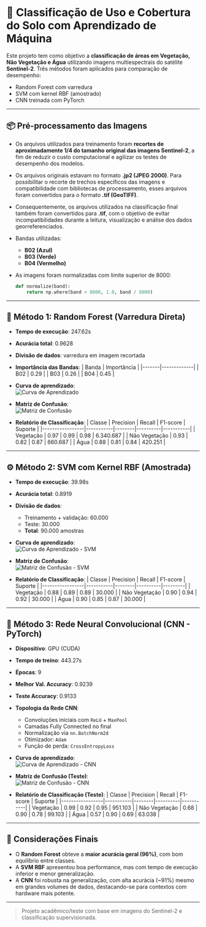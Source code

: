 # 🌱 Classificação de Uso e Cobertura do Solo com Aprendizado de Máquina

Este projeto tem como objetivo a **classificação de áreas em Vegetação, Não Vegetação e Água** utilizando imagens multiespectrais do satélite **Sentinel-2**. Três métodos foram aplicados para comparação de desempenho:

- Random Forest com varredura
- SVM com kernel RBF (amostrado)
- CNN treinada com PyTorch

---

## 📦 Pré-processamento das Imagens

- Os arquivos utilizados para treinamento foram **recortes de aproximadamente 1/4 do tamanho original das imagens Sentinel-2**, a fim de reduzir o custo computacional e agilizar os testes de desempenho dos modelos.

- Os arquivos originais estavam no formato **.jp2 (JPEG 2000)**. Para possibilitar o recorte de trechos específicos das imagens e compatibilidade com bibliotecas de processamento, esses arquivos foram convertidos para o formato **.tif (GeoTIFF)**.

- Consequentemente, os arquivos utilizados na classificação final também foram convertidos para **.tif**, com o objetivo de evitar incompatibilidades durante a leitura, visualização e análise dos dados georreferenciados.


- Bandas utilizadas:  
  - **B02 (Azul)**
  - **B03 (Verde)**
  - **B04 (Vermelho)**  
- As imagens foram normalizadas com limite superior de 8000:
  ```python
  def normalize(band):
      return np.where(band > 8000, 1.0, band / 8000)
  ```

---

## 🌲 Método 1: Random Forest (Varredura Direta)

- **Tempo de execução**: 247.62s  
- **Acurácia total**: 0.9628  
- **Divisão de dados**: varredura em imagem recortada  
- **Importância das Bandas**:
  | Banda | Importância |
  |-------|-------------|
  | B02   | 0.29        |
  | B03   | 0.26        |
  | B04   | 0.45        |
- **Curva de aprendizado**:  
  ![Curva de Aprendizado](./modelo/relatorios/random_forest/learning_curve.png)

- **Matriz de Confusão**:  
  ![Matriz de Confusão](./modelo/relatorios/random_forest/confusion_matrix.png)

- **Relatório de Classificação**:
  | Classe          | Precision | Recall | F1-score | Suporte   |
  |-----------------|-----------|--------|----------|-----------|
  | Vegetação       | 0.97      | 0.99   | 0.98     | 6.340.687 |
  | Não Vegetação   | 0.93      | 0.82   | 0.87     | 660.687   |
  | Água            | 0.88      | 0.81   | 0.84     | 420.251   |

---

## ⚙️ Método 2: SVM com Kernel RBF (Amostrada)

- **Tempo de execução**: 39.98s  
- **Acurácia total**: 0.8919  
- **Divisão de dados**:  
  - Treinamento + validação: 60.000  
  - Teste: 30.000  
  - **Total**: 90.000 amostras

- **Curva de aprendizado**:  
  ![Curva de Aprendizado - SVM](./modelo/relatorios/svm_rbf/learning_curve.png)

- **Matriz de Confusão**:  
  ![Matriz de Confusão - SVM](./modelo/relatorios/svm_rbf/confusion_matrix.png)

- **Relatório de Classificação**:
  | Classe          | Precision | Recall | F1-score | Suporte |
  |-----------------|-----------|--------|----------|---------|
  | Vegetação       | 0.88      | 0.89   | 0.89     | 30.000  |
  | Não Vegetação   | 0.90      | 0.94   | 0.92     | 30.000  |
  | Água            | 0.90      | 0.85   | 0.87     | 30.000  |

---

## 🧠 Método 3: Rede Neural Convolucional (CNN - PyTorch)

- **Dispositivo**: GPU (CUDA)  
- **Tempo de treino**: 443.27s  
- **Épocas**: 9  
- **Melhor Val. Accuracy**: 0.9239  
- **Teste Accuracy**: 0.9133  

- **Topologia da Rede CNN**:
  - Convoluções iniciais com `ReLU` + `MaxPool`
  - Camadas Fully Connected no final
  - Normalização via `nn.BatchNorm2d`
  - Otimizador: `Adam`
  - Função de perda: `CrossEntropyLoss`

- **Curva de aprendizado**:  
  ![Curva de Aprendizado - CNN](./modelo/relatorios/cnn_pytorch/learning_curve.png)

- **Matriz de Confusão (Teste)**:  
  ![Matriz de Confusão - CNN](./modelo/relatorios/cnn_pytorch/confusion_matrix_teste.png)

- **Relatório de Classificação (Teste)**:
  | Classe          | Precision | Recall | F1-score | Suporte   |
  |-----------------|-----------|--------|----------|-----------|
  | Vegetação       | 0.99      | 0.92   | 0.95     | 951.103   |
  | Não Vegetação   | 0.68      | 0.90   | 0.78     | 99.103    |
  | Água            | 0.57      | 0.90   | 0.69     | 63.038    |

---

## 📌 Considerações Finais

- O **Random Forest** obteve a **maior acurácia geral (96%)**, com bom equilíbrio entre classes.
- A **SVM RBF** apresentou boa performance, mas com tempo de execução inferior e menor generalização.
- A **CNN** foi robusta na generalização, com alta acurácia (~91%) mesmo em grandes volumes de dados, destacando-se para contextos com hardware mais potente.

---

> Projeto acadêmico/teste com base em imagens do Sentinel-2 e classificação supervisionada.
